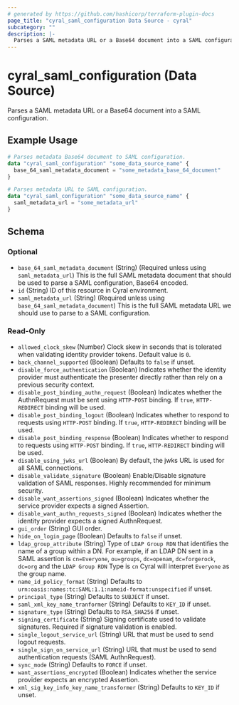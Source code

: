 ```yaml
---
# generated by https://github.com/hashicorp/terraform-plugin-docs
page_title: "cyral_saml_configuration Data Source - cyral"
subcategory: ""
description: |-
  Parses a SAML metadata URL or a Base64 document into a SAML configuration.
---
```


# cyral_saml_configuration (Data Source)

Parses a SAML metadata URL or a Base64 document into a SAML configuration.

## Example Usage

```terraform
# Parses metadata Base64 document to SAML configuration.
data "cyral_saml_configuration" "some_data_source_name" {
  base_64_saml_metadata_document = "some_metadata_base_64_document"
}

# Parses metadata URL to SAML configuration.
data "cyral_saml_configuration" "some_data_source_name" {
  saml_metadata_url = "some_metadata_url"
}
```

<!-- schema generated by tfplugindocs -->
## Schema

### Optional

- `base_64_saml_metadata_document` (String) (Required unless using `saml_metadata_url`) This is the full SAML metadata document that should be used to parse a SAML configuration, Base64 encoded.
- `id` (String) ID of this resource in Cyral environment.
- `saml_metadata_url` (String) (Required unless using `base_64_saml_metadata_document`) This is the full SAML metadata URL we should use to parse to a SAML configuration.

### Read-Only

- `allowed_clock_skew` (Number) Clock skew in seconds that is tolerated when validating identity provider tokens. Default value is `0`.
- `back_channel_supported` (Boolean) Defaults to `false` if unset.
- `disable_force_authentication` (Boolean) Indicates whether the identity provider must authenticate the presenter directly rather than rely on a previous security context.
- `disable_post_binding_authn_request` (Boolean) Indicates whether the AuthnRequest must be sent using `HTTP-POST` binding. If `true`, `HTTP-REDIRECT` binding will be used.
- `disable_post_binding_logout` (Boolean) Indicates whether to respond to requests using `HTTP-POST` binding. If `true`, `HTTP-REDIRECT` binding will be used.
- `disable_post_binding_response` (Boolean) Indicates whether to respond to requests using `HTTP-POST` binding. If `true`, `HTTP-REDIRECT` binding will be used.
- `disable_using_jwks_url` (Boolean) By default, the jwks URL is used for all SAML connections.
- `disable_validate_signature` (Boolean) Enable/Disable signature validation of SAML responses. Highly recommended for minimum security.
- `disable_want_assertions_signed` (Boolean) Indicates whether the service provider expects a signed Assertion.
- `disable_want_authn_requests_signed` (Boolean) Indicates whether the identity provider expects a signed AuthnRequest.
- `gui_order` (String) GUI order.
- `hide_on_login_page` (Boolean) Defaults to `false` if unset.
- `ldap_group_attribute` (String) Type of `LDAP Group RDN` that identifies the name of a group within a DN. For example, if an LDAP DN sent in a SAML assertion is `cn=Everyone`, `ou=groups`, `dc=openam`, `dc=forgerock`, `dc=org` and the `LDAP Group RDN` Type is `cn` Cyral will interpret `Everyone` as the group name.
- `name_id_policy_format` (String) Defaults to `urn:oasis:names:tc:SAML:1.1:nameid-format:unspecified` if unset.
- `principal_type` (String) Defaults to `SUBJECT` if unset.
- `saml_xml_key_name_tranformer` (String) Defaults to `KEY_ID` if unset.
- `signature_type` (String) Defaults to `RSA_SHA256` if unset.
- `signing_certificate` (String) Signing certificate used to validate signatures. Required if signature validation is enabled.
- `single_logout_service_url` (String) URL that must be used to send logout requests.
- `single_sign_on_service_url` (String) URL that must be used to send authentication requests (SAML AuthnRequest).
- `sync_mode` (String) Defaults to `FORCE` if unset.
- `want_assertions_encrypted` (Boolean) Indicates whether the service provider expects an encrypted Assertion.
- `xml_sig_key_info_key_name_transformer` (String) Defaults to `KEY_ID` if unset.


